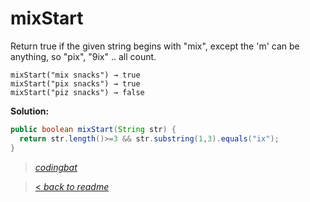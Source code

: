 # mixStart

Return true if the given string begins with "mix", except the 'm' can be anything, so "pix", "9ix" .. all count.

```
mixStart("mix snacks") → true
mixStart("pix snacks") → true
mixStart("piz snacks") → false
```

**Solution:**

```java
public boolean mixStart(String str) {
  return str.length()>=3 && str.substring(1,3).equals("ix");
}
```

> _[codingbat](http://codingbat.com/prob/p151713)_

> [< _back to readme_](FINDREPLACEREADME)